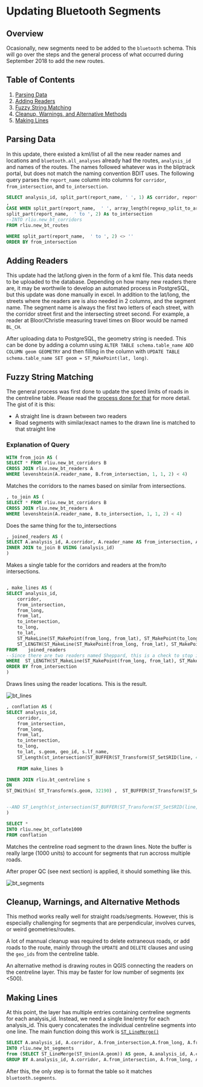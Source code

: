# Updating Bluetooth Segments

## Overview

Ocasionally, new segments need to be added to the `bluetooth` schema. This will go over the steps and the general process of what occurred during September 2018 to add the new routes. 

## Table of Contents

1. [Parsing Data](#parsing-data)
2. [Adding Readers](#adding-readers)
3. [Fuzzy String Matching](#fuzzy-string-matching)
4. [Cleanup, Warnings, and Alternative Methods](#cleanup-warnings-and-alternative-methods)
5. [Making Lines](#making-lines)

## Parsing Data

In this update, there existed a kml/list of all the new reader names and locations and `bluetooth.all_analyses` already had the routes, `analysis_id` and names of the routes. The names followed whatever was in the bliptrack portal, but does not match the naming convention BDIT uses. The following query parses the `report_name` column into columns for `corridor`, `from_intersection`, and `to_intersection`.

```SQL
SELECT analysis_id, split_part(report_name, ' ', 1) AS corridor, report_name
, 
CASE WHEN split_part(report_name,  ' ', array_length(regexp_split_to_array(report_name, ' to '), 1))='Mt' THEN 'Mt Pleasant' ELSE split_part(report_name,  ' ', array_length(regexp_split_to_array(report_name, ' to '), 1)) END AS from_intersection,
split_part(report_name,  ' to ', 2) As to_intersection
--INTO rliu.new_bt_corridors
FROM rliu.new_bt_routes

WHERE split_part(report_name,  ' to ', 2) <> ''
ORDER BY from_intersection
```

## Adding Readers

This update had the lat/long given in the form of a kml file. This data needs to be uploaded to the database. Depending on how many new readers there are, it may be worthwile to develop an automated process in PostgreSQL, but this update was done manually in excel. In addition to the lat/long, the streets where the readers are is also needed in 2 columns, and the segment name. The segment name is always the first two letters of each street, with the corridor street first and the intersecting street second. For example, a reader at Bloor/Christie measuring travel times on Bloor would be named `BL_CH`. 

After uploading data to PostgreSQL, the geometry string is needed. This can be done by adding a column using `ALTER TABLE schema.table_name ADD COLUMN geom GEOMETRY` and then filling in the column with `UPDATE TABLE schema.table_name SET geom = ST_MakePoint(lat, long)`.

## Fuzzy String Matching

The general process was first done to update the speed limits of roads in the centreline table. Please read the [process done for that](https://github.com/CityofToronto/bdit_data-sources/blob/master/gis/PostedSpeedLimitUpdate.md) for more detail. The gist of it is this:

* A straight line is drawn between two readers
* Road segments with similar/exact names to the drawn line is matched to that straight line

### Explanation of Query

```SQL
WITH from_join AS (
SELECT * FROM rliu.new_bt_corridors B
CROSS JOIN rliu.new_bt_readers A
WHERE levenshtein(A.reader_name, B.from_intersection, 1, 1, 2) < 4)
```

Matches the corridors to the names based on similar from intersections.

```SQL
, to_join AS (
SELECT * FROM rliu.new_bt_corridors B
CROSS JOIN rliu.new_bt_readers A
WHERE levenshtein(A.reader_name, B.to_intersection, 1, 1, 2) < 4)
```
Does the same thing for the to_intersections

```SQL
, joined_readers AS (
SELECT A.analysis_id, A.corridor, A.reader_name AS from_intersection, A.long AS from_long, A.lat AS from_lat, B.reader_name AS to_intersection, B.long AS to_long, B.lat AS to_lat FROM from_join A
INNER JOIN to_join B USING (analysis_id)
)
```

Makes a single table for the corridors and readers at the from/to intersections.

```SQL

, make_lines AS (
SELECT analysis_id, 
	corridor, 
	from_intersection, 
	from_long, 
	from_lat, 
	to_intersection, 
	to_long, 
	to_lat,
	ST_MakeLine(ST_MakePoint(from_long, from_lat), ST_MakePoint(to_long, to_lat)) AS line,
	ST_LENGTH(ST_MakeLine(ST_MakePoint(from_long, from_lat), ST_MakePoint(to_long, to_lat))) AS length 
FROM 	joined_readers
--Since there are two readers named Sheppard, this is a check to stop it from matching to the wrong reader
WHERE  ST_LENGTH(ST_MakeLine(ST_MakePoint(from_long, from_lat), ST_MakePoint(to_long, to_lat)))<0.1
ORDER BY from_intersection
)
```
Draws lines using the reader locations. This is the result.

![bt_lines](img/bt_lines.PNG)

```SQL
, conflation AS (
SELECT analysis_id, 
	corridor, 
	from_intersection, 
	from_long, 
	from_lat, 
	to_intersection, 
	to_long, 
	to_lat, s.geom, geo_id, s.lf_name, 
	ST_Length(st_intersection(ST_BUFFER(ST_Transform(ST_SetSRID(line, 4326), 32190), 1.5*b.length, 'endcap=flat join=round') , ST_Transform(s.geom, 32190))) /ST_Length(ST_Transform(s.geom, 32190))
	
	FROM make_lines b

INNER JOIN rliu.bt_centreline s 
ON 
ST_DWithin( ST_Transform(s.geom, 32190) ,  ST_BUFFER(ST_Transform(ST_SetSRID(line, 4326), 32190), 3*b.length, 'endcap=flat join=round') , 1000)


--AND ST_Length(st_intersection(ST_BUFFER(ST_Transform(ST_SetSRID(line, 4326), 32190), 1.5*b.length, 'endcap=flat join=round') , ST_Transform(s.geom, 32190))) /ST_Length(ST_Transform(s.geom, 32190)) > 0.4
)

SELECT * 
INTO rliu.new_bt_coflate1000 
FROM conflation
```

Matches the centreline road segment to the drawn lines. Note the buffer is really large (1000 units) to account for segments that run accross multiple roads.

After proper QC (see next section) is applied, it should something like this.

![bt_segments](img/bt_segments.PNG)

## Cleanup, Warnings, and Alternative Methods

This method works really well for straight roads/segments. However, this is especially challenging for segments that are perpendicular, involves curves, or weird geometries/routes. 

A lot of mannual cleanup was required to delete extraneous roads, or add roads to the route, mainly through the `UPDATE` and `DELETE` clauses and using the `geo_ids` from the centreline table.

An alternative method is drawing routes in QGIS connecting the readers on the centreline layer. This may be faster for low number of segments (ex <500).

## Making Lines

At this point, the layer has multiple entries containing centreline segments for each analysis_id. Instead, we need a single line/entry for each analysis_id. This query concatenates the individual centreline segments into one line. The main function doing this work is [`ST_LineMerge()`](https://postgis.net/docs/ST_LineMerge.html)

```SQL
SELECT A.analysis_id, A.corridor, A.from_intersection,A.from_long, A.from_lat, A.to_intersection, A.to_long, A.to_lat,  A.geo_id,  A.lf_name, (ST_Dump(A.geom)).geom AS geom 
INTO rliu.new_bt_segments
from (SELECT ST_LineMerge(ST_Union(A.geom)) AS geom, A.analysis_id, A.corridor,A.from_intersection, A.from_long, A.from_lat, A.to_intersection, A.to_long, A.to_lat, array_agg(DISTINCT A.geo_id) AS geo_id, array_agg(DISTINCT A.lf_name) AS lf_name FROM new_bt_coflate300 A
GROUP BY A.analysis_id, A.corridor, A.from_intersection, A.from_long, A.from_lat, A.to_intersection, A.to_long, A.to_lat ORDER BY analysis_id) A
```
After this, the only step is to format the table so it matches `bluetooth.segments`. 
